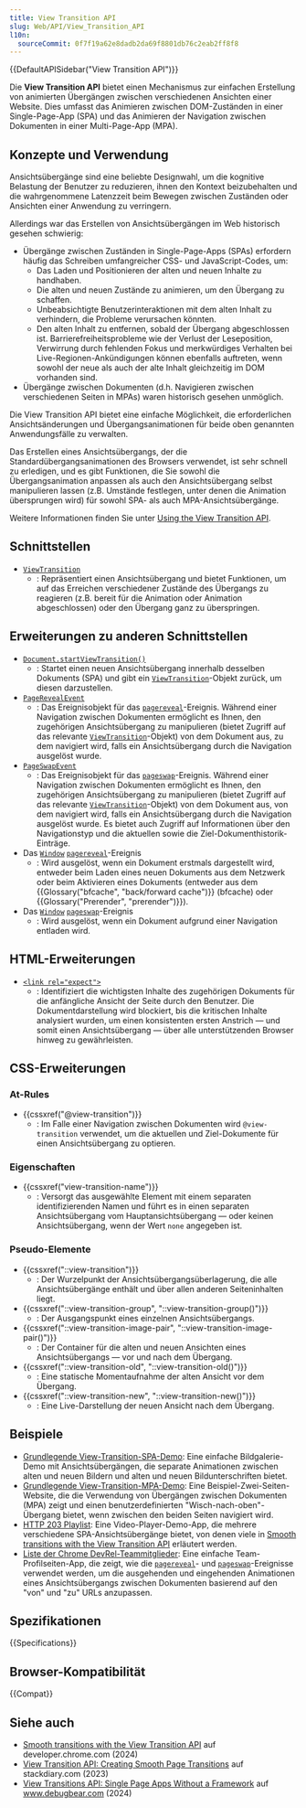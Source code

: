 ```yaml
---
title: View Transition API
slug: Web/API/View_Transition_API
l10n:
  sourceCommit: 0f7f19a62e8dadb2da69f8801db76c2eab2ff8f8
---
```


{{DefaultAPISidebar("View Transition API")}}

Die **View Transition API** bietet einen Mechanismus zur einfachen Erstellung von animierten Übergängen zwischen verschiedenen Ansichten einer Website. Dies umfasst das Animieren zwischen DOM-Zuständen in einer Single-Page-App (SPA) und das Animieren der Navigation zwischen Dokumenten in einer Multi-Page-App (MPA).

## Konzepte und Verwendung

Ansichtsübergänge sind eine beliebte Designwahl, um die kognitive Belastung der Benutzer zu reduzieren, ihnen den Kontext beizubehalten und die wahrgenommene Latenzzeit beim Bewegen zwischen Zuständen oder Ansichten einer Anwendung zu verringern.

Allerdings war das Erstellen von Ansichtsübergängen im Web historisch gesehen schwierig:

- Übergänge zwischen Zuständen in Single-Page-Apps (SPAs) erfordern häufig das Schreiben umfangreicher CSS- und JavaScript-Codes, um:
  - Das Laden und Positionieren der alten und neuen Inhalte zu handhaben.
  - Die alten und neuen Zustände zu animieren, um den Übergang zu schaffen.
  - Unbeabsichtigte Benutzerinteraktionen mit dem alten Inhalt zu verhindern, die Probleme verursachen könnten.
  - Den alten Inhalt zu entfernen, sobald der Übergang abgeschlossen ist.
    Barrierefreiheitsprobleme wie der Verlust der Leseposition, Verwirrung durch fehlenden Fokus und merkwürdiges Verhalten bei Live-Regionen-Ankündigungen können ebenfalls auftreten, wenn sowohl der neue als auch der alte Inhalt gleichzeitig im DOM vorhanden sind.
- Übergänge zwischen Dokumenten (d.h. Navigieren zwischen verschiedenen Seiten in MPAs) waren historisch gesehen unmöglich.

Die View Transition API bietet eine einfache Möglichkeit, die erforderlichen Ansichtsänderungen und Übergangsanimationen für beide oben genannten Anwendungsfälle zu verwalten.

Das Erstellen eines Ansichtsübergangs, der die Standardübergangsanimationen des Browsers verwendet, ist sehr schnell zu erledigen, und es gibt Funktionen, die Sie sowohl die Übergangsanimation anpassen als auch den Ansichtsübergang selbst manipulieren lassen (z.B. Umstände festlegen, unter denen die Animation übersprungen wird) für sowohl SPA- als auch MPA-Ansichtsübergänge.

Weitere Informationen finden Sie unter [Using the View Transition API](/de/docs/Web/API/View_Transition_API/Using).

## Schnittstellen

- [`ViewTransition`](/de/docs/Web/API/ViewTransition)
  - : Repräsentiert einen Ansichtsübergang und bietet Funktionen, um auf das Erreichen verschiedener Zustände des Übergangs zu reagieren (z.B. bereit für die Animation oder Animation abgeschlossen) oder den Übergang ganz zu überspringen.

## Erweiterungen zu anderen Schnittstellen

- [`Document.startViewTransition()`](/de/docs/Web/API/Document/startViewTransition)
  - : Startet einen neuen Ansichtsübergang innerhalb desselben Dokuments (SPA) und gibt ein [`ViewTransition`](/de/docs/Web/API/ViewTransition)-Objekt zurück, um diesen darzustellen.
- [`PageRevealEvent`](/de/docs/Web/API/PageRevealEvent)
  - : Das Ereignisobjekt für das [`pagereveal`](/de/docs/Web/API/Window/pagereveal_event)-Ereignis. Während einer Navigation zwischen Dokumenten ermöglicht es Ihnen, den zugehörigen Ansichtsübergang zu manipulieren (bietet Zugriff auf das relevante [`ViewTransition`](/de/docs/Web/API/ViewTransition)-Objekt) von dem Dokument aus, zu dem navigiert wird, falls ein Ansichtsübergang durch die Navigation ausgelöst wurde.
- [`PageSwapEvent`](/de/docs/Web/API/PageSwapEvent)
  - : Das Ereignisobjekt für das [`pageswap`](/de/docs/Web/API/Window/pageswap_event)-Ereignis. Während einer Navigation zwischen Dokumenten ermöglicht es Ihnen, den zugehörigen Ansichtsübergang zu manipulieren (bietet Zugriff auf das relevante [`ViewTransition`](/de/docs/Web/API/ViewTransition)-Objekt) von dem Dokument aus, von dem navigiert wird, falls ein Ansichtsübergang durch die Navigation ausgelöst wurde. Es bietet auch Zugriff auf Informationen über den Navigationstyp und die aktuellen sowie die Ziel-Dokumenthistorik-Einträge.
- Das [`Window`](/de/docs/Web/API/Window) [`pagereveal`](/de/docs/Web/API/Window/pagereveal_event)-Ereignis
  - : Wird ausgelöst, wenn ein Dokument erstmals dargestellt wird, entweder beim Laden eines neuen Dokuments aus dem Netzwerk oder beim Aktivieren eines Dokuments (entweder aus dem {{Glossary("bfcache", "back/forward cache")}} (bfcache) oder {{Glossary("Prerender", "prerender")}}).
- Das [`Window`](/de/docs/Web/API/Window) [`pageswap`](/de/docs/Web/API/Window/pageswap_event)-Ereignis
  - : Wird ausgelöst, wenn ein Dokument aufgrund einer Navigation entladen wird.

## HTML-Erweiterungen

- [`<link rel="expect">`](/de/docs/Web/HTML/Attributes/rel#expect)
  - : Identifiziert die wichtigsten Inhalte des zugehörigen Dokuments für die anfängliche Ansicht der Seite durch den Benutzer. Die Dokumentdarstellung wird blockiert, bis die kritischen Inhalte analysiert wurden, um einen konsistenten ersten Anstrich — und somit einen Ansichtsübergang — über alle unterstützenden Browser hinweg zu gewährleisten.

## CSS-Erweiterungen

### At-Rules

- {{cssxref("@view-transition")}}
  - : Im Falle einer Navigation zwischen Dokumenten wird `@view-transition` verwendet, um die aktuellen und Ziel-Dokumente für einen Ansichtsübergang zu optieren.

### Eigenschaften

- {{cssxref("view-transition-name")}}
  - : Versorgt das ausgewählte Element mit einem separaten identifizierenden Namen und führt es in einen separaten Ansichtsübergang vom Hauptansichtsübergang — oder keinen Ansichtsübergang, wenn der Wert `none` angegeben ist.

### Pseudo-Elemente

- {{cssxref("::view-transition")}}
  - : Der Wurzelpunkt der Ansichtsübergangsüberlagerung, die alle Ansichtsübergänge enthält und über allen anderen Seiteninhalten liegt.
- {{cssxref("::view-transition-group", "::view-transition-group()")}}
  - : Der Ausgangspunkt eines einzelnen Ansichtsübergangs.
- {{cssxref("::view-transition-image-pair", "::view-transition-image-pair()")}}
  - : Der Container für die alten und neuen Ansichten eines Ansichtsübergangs — vor und nach dem Übergang.
- {{cssxref("::view-transition-old", "::view-transition-old()")}}
  - : Eine statische Momentaufnahme der alten Ansicht vor dem Übergang.
- {{cssxref("::view-transition-new", "::view-transition-new()")}}
  - : Eine Live-Darstellung der neuen Ansicht nach dem Übergang.

## Beispiele

- [Grundlegende View-Transition-SPA-Demo](https://mdn.github.io/dom-examples/view-transitions/spa/): Eine einfache Bildgalerie-Demo mit Ansichtsübergängen, die separate Animationen zwischen alten und neuen Bildern und alten und neuen Bildunterschriften bietet.
- [Grundlegende View-Transition-MPA-Demo](https://mdn.github.io/dom-examples/view-transitions/mpa/): Eine Beispiel-Zwei-Seiten-Website, die die Verwendung von Übergängen zwischen Dokumenten (MPA) zeigt und einen benutzerdefinierten "Wisch-nach-oben"-Übergang bietet, wenn zwischen den beiden Seiten navigiert wird.
- [HTTP 203 Playlist](https://http203-playlist.netlify.app/): Eine Video-Player-Demo-App, die mehrere verschiedene SPA-Ansichtsübergänge bietet, von denen viele in [Smooth transitions with the View Transition API](https://developer.chrome.com/docs/web-platform/view-transitions/) erläutert werden.
- [Liste der Chrome DevRel-Teammitglieder](https://view-transitions.chrome.dev/profiles/mpa/): Eine einfache Team-Profilseiten-App, die zeigt, wie die [`pagereveal`](/de/docs/Web/API/Window/pagereveal_event)- und [`pageswap`](/de/docs/Web/API/Window/pageswap_event)-Ereignisse verwendet werden, um die ausgehenden und eingehenden Animationen eines Ansichtsübergangs zwischen Dokumenten basierend auf den "von" und "zu" URLs anzupassen.

## Spezifikationen

{{Specifications}}

## Browser-Kompatibilität

{{Compat}}

## Siehe auch

- [Smooth transitions with the View Transition API](https://developer.chrome.com/docs/web-platform/view-transitions/) auf developer.chrome.com (2024)
- [View Transition API: Creating Smooth Page Transitions](https://stackdiary.com/view-transitions-api/) auf stackdiary.com (2023)
- [View Transitions API: Single Page Apps Without a Framework](https://www.debugbear.com/blog/view-transitions-spa-without-framework) auf www.debugbear.com (2024)
